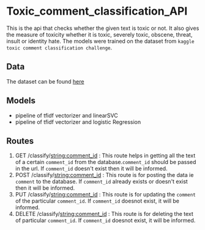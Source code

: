 # Toxic_comment_classification_API
This is the api that checks whether the given text is toxic or not. It also gives the measure of toxicity whether it is toxic, severely toxic, obscene, threat, insult or identity hate. The models were trained on the dataset from `kaggle toxic comment classification challenge`. 

## Data
The dataset can be found [here](https://www.kaggle.com/c/jigsaw-toxic-comment-classification-challenge/data)

## Models
- pipeline of tfidf vectorizer and linearSVC
- pipeline of tfidf vectorizer and logistic Regression

## Routes
1. GET /classify/<string:comment_id> : This route helps in getting all the text of a certain `comment_id` from the database.`comment_id` should be passed in the url. If `comment_id` doesn't exist then it will be informed.
2. POST /classify/<string:comment_id> : This route is for posting the data ie `comment` to the database.  If `comment_id` already exists or doesn't exist then it will be informed.
3. PUT /classify/<string:comment_id> : This route is for updating the `comment` of the particular `comment_id`. If `comment_id` doesnot exist, it will be informed.
5. DELETE /classify/<string:comment_id> : This route is for deleting the text of particular `comment_id`.  If `comment_id` doesnot exist, it will be informed.
